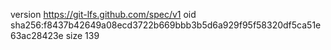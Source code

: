 version https://git-lfs.github.com/spec/v1
oid sha256:f8437b42649a08ecd3722b669bbb3b5d6a929f95f58320df5ca51e63ac28423e
size 139
